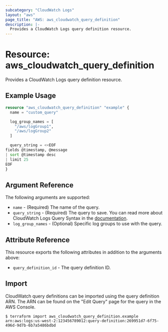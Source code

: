 ```yaml
---
subcategory: "CloudWatch Logs"
layout: "aws"
page_title: "AWS: aws_cloudwatch_query_definition"
description: |-
  Provides a CloudWatch Logs query definition resource.
---
```


# Resource: aws_cloudwatch_query_definition

Provides a CloudWatch Logs query definition resource.

## Example Usage

```terraform
resource "aws_cloudwatch_query_definition" "example" {
  name = "custom_query"

  log_group_names = [
    "/aws/logGroup1",
    "/aws/logGroup2"
  ]

  query_string = <<EOF
fields @timestamp, @message
| sort @timestamp desc
| limit 25
EOF
}
```

## Argument Reference

The following arguments are supported:

* `name` - (Required) The name of the query.
* `query_string` - (Required) The query to save. You can read more about CloudWatch Logs Query Syntax in the [documentation](https://docs.aws.amazon.com/AmazonCloudWatch/latest/logs/CWL_QuerySyntax.html).
* `log_group_names` - (Optional) Specific log groups to use with the query.

## Attribute Reference

This resource exports the following attributes in addition to the arguments above:

* `query_definition_id` - The query definition ID.

## Import

CloudWatch query definitions can be imported using the query definition ARN. The ARN can be found on the "Edit Query" page for the query in the AWS Console.

```
$ terraform import aws_cloudwatch_query_definition.example arn:aws:logs:us-west-2:123456789012:query-definition:269951d7-6f75-496d-9d7b-6b7a5486bdbd
```
